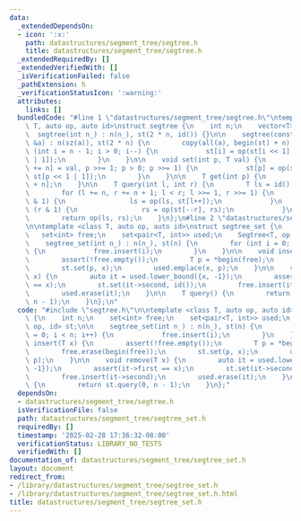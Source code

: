 ```yaml
---
data:
  _extendedDependsOn:
  - icon: ':x:'
    path: datastructures/segment_tree/segtree.h
    title: datastructures/segment_tree/segtree.h
  _extendedRequiredBy: []
  _extendedVerifiedWith: []
  _isVerificationFailed: false
  _pathExtension: h
  _verificationStatusIcon: ':warning:'
  attributes:
    links: []
  bundledCode: "#line 1 \"datastructures/segment_tree/segtree.h\"\ntemplate <class\
    \ T, auto op, auto id>\nstruct segtree {\n    int n;\n    vector<T> st;\n\n  \
    \  segtree(int n_) : n(n_), st(2 * n, id()) {}\n\n    segtree(const vector<T>\
    \ &a) : n(sz(a)), st(2 * n) {\n        copy(all(a), begin(st) + n);\n        for\
    \ (int i = n - 1; i > 0; i--) {\n            st[i] = op(st[i << 1], st[i << 1\
    \ | 1]);\n        }\n    }\n\n    void set(int p, T val) {\n        for (st[p\
    \ += n] = val, p >>= 1; p > 0; p >>= 1) {\n            st[p] = op(st[p << 1],\
    \ st[p << 1 | 1]);\n        }\n    }\n\n    T get(int p) {\n        return st[p\
    \ + n];\n    }\n\n    T query(int l, int r) {\n        T ls = id(), rs = id();\n\
    \        for (l += n, r += n + 1; l < r; l >>= 1, r >>= 1) {\n            if (l\
    \ & 1) {\n                ls = op(ls, st[l++]);\n            }\n            if\
    \ (r & 1) {\n                rs = op(st[--r], rs);\n            }\n        }\n\
    \        return op(ls, rs);\n    }\n};\n#line 2 \"datastructures/segment_tree/segtree_set.h\"\
    \n\ntemplate <class T, auto op, auto id>\nstruct segtree_set {\n    int n;\n \
    \   set<int> free;\n    set<pair<T, int>> used;\n    Segtree<T, op, id> st;\n\n\
    \    segtree_set(int n_) : n(n_), st(n) {\n        for (int i = 0; i < n; i++)\
    \ {\n            free.insert(i);\n        }\n    }\n\n    void insert(T x) {\n\
    \        assert(!free.empty());\n        T p = *begin(free);\n        free.erase(begin(free));\n\
    \        st.set(p, x);\n        used.emplace(x, p);\n    }\n\n    void remove(T\
    \ x) {\n        auto it = used.lower_bound({x, -1});\n        assert(it->first\
    \ == x);\n        st.set(it->second, id());\n        free.insert(it->second);\n\
    \        used.erase(it);\n    }\n\n    T query() {\n        return st.query(0,\
    \ n - 1);\n    }\n};\n"
  code: "#include \"segtree.h\"\n\ntemplate <class T, auto op, auto id>\nstruct segtree_set\
    \ {\n    int n;\n    set<int> free;\n    set<pair<T, int>> used;\n    Segtree<T,\
    \ op, id> st;\n\n    segtree_set(int n_) : n(n_), st(n) {\n        for (int i\
    \ = 0; i < n; i++) {\n            free.insert(i);\n        }\n    }\n\n    void\
    \ insert(T x) {\n        assert(!free.empty());\n        T p = *begin(free);\n\
    \        free.erase(begin(free));\n        st.set(p, x);\n        used.emplace(x,\
    \ p);\n    }\n\n    void remove(T x) {\n        auto it = used.lower_bound({x,\
    \ -1});\n        assert(it->first == x);\n        st.set(it->second, id());\n\
    \        free.insert(it->second);\n        used.erase(it);\n    }\n\n    T query()\
    \ {\n        return st.query(0, n - 1);\n    }\n};"
  dependsOn:
  - datastructures/segment_tree/segtree.h
  isVerificationFile: false
  path: datastructures/segment_tree/segtree_set.h
  requiredBy: []
  timestamp: '2025-02-28 17:36:32-08:00'
  verificationStatus: LIBRARY_NO_TESTS
  verifiedWith: []
documentation_of: datastructures/segment_tree/segtree_set.h
layout: document
redirect_from:
- /library/datastructures/segment_tree/segtree_set.h
- /library/datastructures/segment_tree/segtree_set.h.html
title: datastructures/segment_tree/segtree_set.h
---
```

